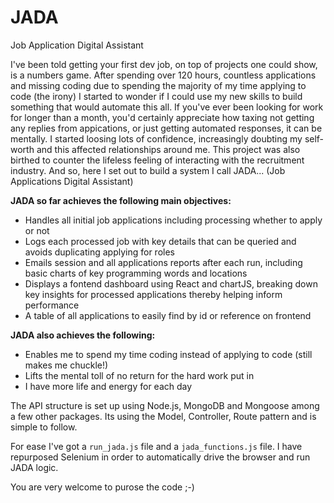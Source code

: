 # JADA
Job Application Digital Assistant

I've been told getting your first dev job, on top of projects one could show, is a numbers game. After spending over 120 hours, countless applications and missing coding due to spending the majority of my time applying to code (the irony) I started to wonder if I could use my new skills to build something that would automate this all.
If you've ever been looking for work for longer than a month, you'd certainly appreciate how taxing not getting any replies from appications, or just getting automated responses, it can be mentally. I started loosing lots of confidence, increasingly doubting my self-worth and this affected relationships around me. This project was also birthed to counter the lifeless feeling of interacting with the recruitment industry.
And so, here I set out to build a system I call JADA... (Job Applications Digital Assistant)

**JADA so far achieves the following main objectives:**
- Handles all initial job applications including processing whether to apply or not
- Logs each processed job with key details that can be queried and avoids duplicating applying for roles
- Emails session and all applications reports after each run, including basic charts of key programming words and locations
- Displays a fontend dashboard using React and chartJS, breaking down key insights for processed applications thereby helping inform performance
- A table of all applications to easily find by id or reference on frontend

**JADA also achieves the following:**
- Enables me to spend my time coding instead of applying to code (still makes me chuckle!) 
- Lifts the mental toll of no return for the hard work put in
- I have more life and energy for each day

The API structure is set up using Node.js, MongoDB and Mongoose among a few other packages. Its using the Model, Controller, Route pattern and is simple to follow.

For ease I've got a `run_jada.js` file and a `jada_functions.js` file. I have repurposed Selenium in order to automatically drive the browser and run JADA logic. 

You are very welcome to purose the code ;-) 
